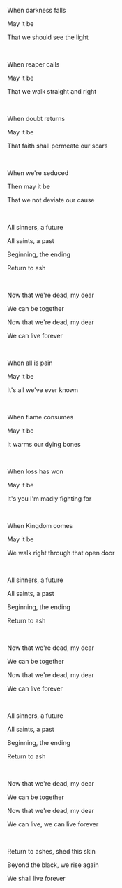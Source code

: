 When darkness falls

May it be

That we should see the light

<br>

When reaper calls

May it be

That we walk straight and right

<br>

When doubt returns

May it be

That faith shall permeate our scars

<br>

When we're seduced

Then may it be

That we not deviate our cause

<br>

All sinners, a future

All saints, a past

Beginning, the ending

Return to ash

<br>

Now that we're dead, my dear

We can be together

Now that we're dead, my dear

We can live forever

<br>

When all is pain

May it be

It's all we've ever known

<br>

When flame consumes

May it be

It warms our dying bones

<br>

When loss has won

May it be

It's you I'm madly fighting for

<br>

When Kingdom comes

May it be

We walk right through that open door

<br>

All sinners, a future

All saints, a past

Beginning, the ending

Return to ash

<br>

Now that we're dead, my dear

We can be together

Now that we're dead, my dear

We can live forever

<br>

All sinners, a future

All saints, a past

Beginning, the ending

Return to ash

<br>

Now that we're dead, my dear

We can be together

Now that we're dead, my dear

We can live, we can live forever

<br>

Return to ashes, shed this skin

Beyond the black, we rise again

We shall live forever

